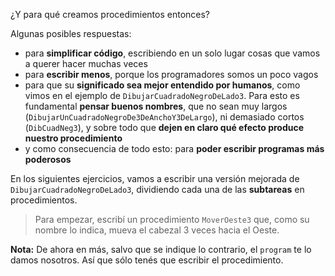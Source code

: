 ¿Y para qué creamos procedimientos entonces?

Algunas posibles respuestas:
- para **simplificar código**, escribiendo en un solo lugar cosas que vamos a querer hacer muchas veces
- para **escribir menos**, porque los programadores somos un poco vagos
- para que su **significado sea mejor entendido por humanos**, como vimos en el ejemplo de `DibujarCuadradoNegroDeLado3`. Para esto es fundamental **pensar buenos nombres**, que no sean muy largos (`DibujarUnCuadradoNegroDe3DeAnchoY3DeLargo`), ni demasiado cortos (`DibCuadNeg3`), y sobre todo que **dejen en claro qué efecto produce nuestro procedimiento**
- y como consecuencia de todo esto: para **poder escribir programas más poderosos**

En los siguientes ejercicios, vamos a escribir una versión mejorada de `DibujarCuadradoNegroDeLado3`, dividiendo cada una de las **subtareas** en procedimientos.

> Para empezar, escribí un procedimiento `MoverOeste3` que, como su nombre lo indica, mueva el cabezal 3 veces hacia el Oeste. 

**Nota:** De ahora en más, salvo que se indique lo contrario, el `program` te lo damos nosotros. Así que sólo tenés que escribir el procedimiento.